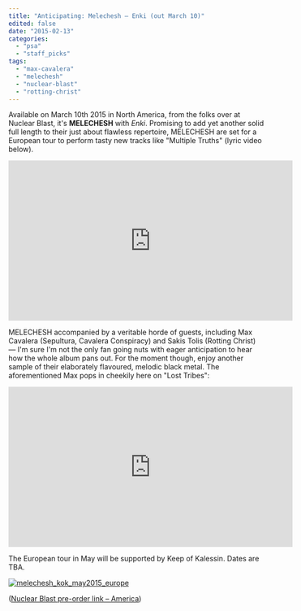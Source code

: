 ```yaml
---
title: "Anticipating: Melechesh – Enki (out March 10)"
edited: false
date: "2015-02-13"
categories:
  - "psa"
  - "staff_picks"
tags:
  - "max-cavalera"
  - "melechesh"
  - "nuclear-blast"
  - "rotting-christ"
---
```


Available on March 10th 2015 in North America, from the folks over at Nuclear Blast, it's **MELECHESH** with _Enki_. Promising to add yet another solid full length to their just about flawless repertoire, MELECHESH are set for a European tour to perform tasty new tracks like "Multiple Truths" (lyric video below).

<iframe src="https://www.youtube.com/embed/euzd-Om57vM" width="560" height="315" frameborder="0" allowfullscreen="allowfullscreen"></iframe>

MELECHESH accompanied by a veritable horde of guests, including Max Cavalera (Sepultura, Cavalera Conspiracy) and Sakis Tolis (Rotting Christ) — I'm sure I'm not the only fan going nuts with eager anticipation to hear how the whole album pans out. For the moment though, enjoy another sample of their elaborately flavoured, melodic black metal. The aforementioned Max pops in cheekily here on "Lost Tribes":

<iframe src="https://www.youtube.com/embed/jvmUJV_qxTQ" width="560" height="315" frameborder="0" allowfullscreen="allowfullscreen"></iframe>

The European tour in May will be supported by Keep of Kalessin. Dates are TBA.

[![melechesh_kok_may2015_europe](https://hellbound.ca/wp-content/uploads/2015/02/melechesh_kok_may2015_europe.jpg)](https://hellbound.ca/wp-content/uploads/2015/02/melechesh_kok_may2015_europe.jpg)

([Nuclear Blast pre-order link – America](http://shop.nuclearblast.com/en/shop/item/groups/51000.1.html?article_group_sort_type_handle=rank&custom_keywords=Melechesh%20Enki))
